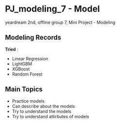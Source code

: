# PJ_modeling_7 - Model
yeardream 2nd, offline group 7, Mini Project - Modeling

## Modeling Records
**Tried** : 
- Linear Regression
- LightGBM
- XGBoost
- Random Forest


## Main Topics
- Practice models
- Can describe about the models
- Try to understand the models
- Try to understand attirbutes of models
